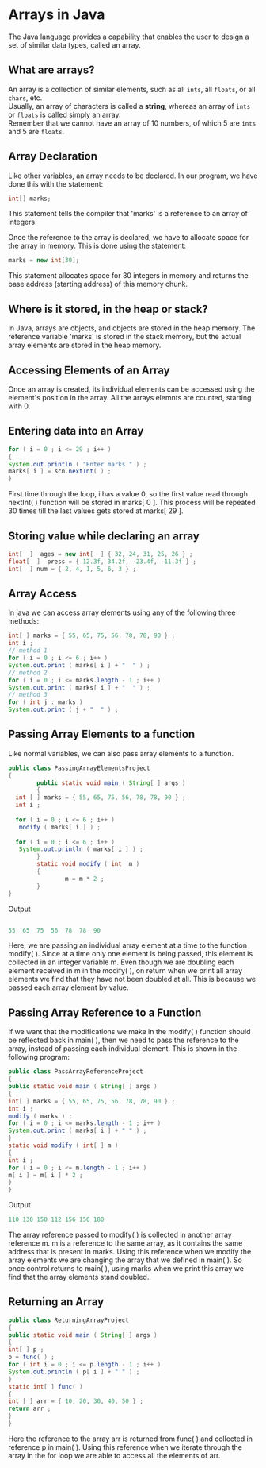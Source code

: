 # Arrays in Java

The Java language provides a capability that enables the user to design a set of similar data types, called an array.

## What are arrays?

An array is a collection of similar elements, such as all `ints`, all `floats`, or all `chars`, etc.  
Usually, an array of characters is called a **string**, whereas an array of `ints` or `floats` is called simply an array.  
Remember that we cannot have an array of 10 numbers, of which 5 are `ints` and 5 are `floats`.

## Array Declaration

Like other variables, an array needs to be declared. In our program, we have done this with the statement:

```java
int[] marks;
```
This statement tells the compiler that 'marks' is a reference to an array of integers.

Once the reference to the array is declared, we have to allocate space for the array in memory. This is done using the statement:

```java
marks = new int[30];
```
This statement allocates space for 30 integers in memory and returns the base address (starting address) of this memory chunk.

## Where is it stored, in the heap or stack?
In Java, arrays are objects, and objects are stored in the heap memory. 
The reference variable 'marks' is stored in the stack memory, but the actual array elements are stored in the heap memory.

## Accessing Elements of an Array
Once an array is created, its individual elements can be accessed using the element's position in the array. All the arrays elemnts are counted, starting with 0.

## Entering data into an Array
```java
for ( i = 0 ; i <= 29 ; i++ ) 
{ 
System.out.println ( "Enter marks " ) ; 
marks[ i ] = scn.nextInt( ) ;  
}
```
First time through the loop, i has a value 0, so the first value read through nextInt( ) function will be stored in marks[ 0 ]. This process will be repeated 30 times till the last values gets stored at marks[ 29 ]. 

## Storing value while declaring an array
```java
int[  ]  ages = new int[  ] { 32, 24, 31, 25, 26 } ; 
float[  ]  press = { 12.3f, 34.2f, -23.4f, -11.3f } ; 
int[  ] num = { 2, 4, 1, 5, 6, 3 } ; 
```
## Array Access
In java we can access array elements using any of the following three methods:
```java
int[ ] marks = { 55, 65, 75, 56, 78, 78, 90 } ; 
int i ; 
// method 1  
for ( i = 0 ; i <= 6 ; i++ )  
System.out.print ( marks[ i ] + "  " ) ; 
// method 2  
for ( i = 0 ; i <= marks.length - 1 ; i++ )  
System.out.print ( marks[ i ] + "  " ) ; 
// method 3  
for ( int j : marks )  
System.out.print ( j + "  " ) ;
```
## Passing Array Elements to a function
Like normal variables, we can also pass array elements to a function.
```java
public class PassingArrayElementsProject 
{ 
        public static void main ( String[ ] args ) 
        { 
  int [ ] marks = { 55, 65, 75, 56, 78, 78, 90 } ; 
  int i ; 
 
  for ( i = 0 ; i <= 6 ; i++ ) 
   modify ( marks[ i ] ) ; 
 
  for ( i = 0 ; i <= 6 ; i++ ) 
   System.out.println ( marks[ i ] ) ; 
        } 
        static void modify ( int  m ) 
        { 
                m = m * 2 ; 
        } 
} 
```
Output
```java

55  65  75  56  78  78  90 
```
Here, we are passing an individual array element at a time to the function modify( ). Since at a time only one element is being passed, this element is collected in an integer variable m. Even though we are doubling each element received in m in the modify( ), on return when 
we print all array elements we find that they have not been doubled at all. This is because we passed each array element by value.  

## Passing Array Reference to a Function
If we want that the modifications we make in the modify( ) function should be reflected back in main( ), then we need to pass the reference to the array, instead of passing each individual element. This is shown in 
the following program:
```java
public class PassArrayReferenceProject 
{ 
public static void main ( String[ ] args ) 
{ 
int[ ] marks = { 55, 65, 75, 56, 78, 78, 90 } ; 
int i ; 
modify ( marks ) ; 
for ( i = 0 ; i <= marks.length - 1 ; i++ ) 
System.out.print ( marks[ i ] + " " ) ; 
} 
static void modify ( int[ ] m ) 
{ 
int i ; 
for ( i = 0 ; i <= m.length - 1 ; i++ ) 
m[ i ] = m[ i ] * 2 ; 
} 
} 
```
Output
```java
110 130 150 112 156 156 180 
```
The array reference passed to modify( ) is collected in another array reference m. m is a reference to the same array, as it contains the same address that is present in marks. Using this reference when we modify the array elements we are changing the array that we defined in main( ). So once control returns to main( ), using marks when we print this array we find that the array elements stand doubled. 

## Returning an Array
```java
public class ReturningArrayProject 
{ 
public static void main ( String[ ] args ) 
{ 
int[ ] p ; 
p = func( ) ; 
for ( int i = 0 ; i <= p.length - 1 ; i++ ) 
System.out.println ( p[ i ] + " " ) ; 
} 
static int[ ] func( ) 
{ 
int [ ] arr = { 10, 20, 30, 40, 50 } ; 
return arr ; 
} 
} 
```
Here the reference to the array arr is returned from func( ) and collected in reference p in main( ). Using this reference when we iterate through the array in the for loop we are able to access all the elements of arr.

